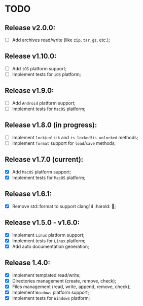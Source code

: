 # TODO

## Release v2.0.0:

- [ ] Add archives read/write (like `zip`, `tar.gz`, etc.);

## Release v1.10.0:

- [ ] Add `iOS` platform support;
- [ ] Implement tests for `iOS` platform;

## Release v1.9.0:

- [ ] Add `Android` platform support;
- [ ] Implement tests for `MacOS` platform;

## Release v1.8.0 (in progress):

- [ ] Implement `lock`/`unlick` and `is_locked`/`is_unlocked` methods;
- [ ] Implement `format` support for `load`/`save` methods;

## Release v1.7.0 (current):

- [x] Add `MacOS` platform support;
- [x] Implement tests for `MacOS` platform;

## Release v1.6.1:

- [x] Remove std::format to support clang14 :harold: :facepalm:;

## Release v1.5.0 - v1.6.0:

- [x] Implement `Linux` platform support;
- [x] Implement tests for `Linux` platform;
- [x] Add auto documentation generation;

## Release 1.4.0:

- [x] Implement templated read/write;
- [x] Directories management (create, remove, check);
- [x] Files management (read, write, append, remove, check);
- [x] Implement `Windows` platform support;
- [x] Implement tests for `Windows` platform;
